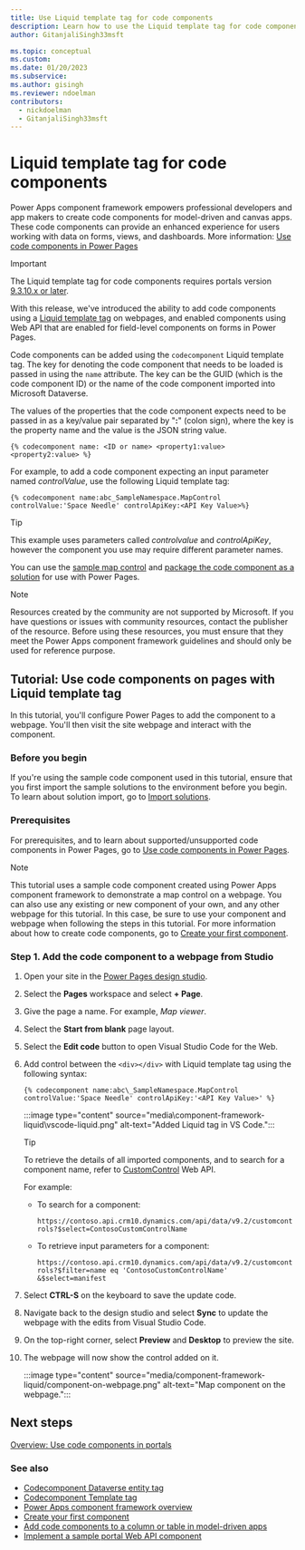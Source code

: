 ```yaml
---
title: Use Liquid template tag for code components
description: Learn how to use the Liquid template tag for code components, and walk through a tutorial to configure Power Pages to add the component to a webpage.
author: GitanjaliSingh33msft

ms.topic: conceptual
ms.custom: 
ms.date: 01/20/2023
ms.subservice: 
ms.author: gisingh
ms.reviewer: ndoelman
contributors:
  - nickdoelman
  - GitanjaliSingh33msft
---
```


# Liquid template tag for code components

Power Apps component framework empowers professional developers and app makers to create code components for model-driven and canvas apps. These code components can provide an enhanced experience for users working with data on forms, views, and dashboards. More information: [Use code components in Power Pages](../component-framework.md)

> [!IMPORTANT]
> The Liquid template tag for code components requires portals version [9.3.10.x or later](/power-platform/released-versions/portals/portalupdate9310x).

With this release, we've introduced the ability to add code components using a [Liquid template tag](template-tags.md#codecomponent) on webpages, and enabled components using Web API that are enabled for field-level components on forms in Power Pages.

Code components can be added using the `codecomponent` Liquid template tag. The key for denoting the code component that needs to be loaded is passed in using the `name` attribute. The key can be the GUID (which is the code component ID) or the name of the code component imported into Microsoft Dataverse.

The values of the properties that the code component expects need to be passed in as a key/value pair separated by "**:**" (colon sign), where the key is the property name and the value is the JSON string value.

```
{% codecomponent name: <ID or name> <property1:value> <property2:value> %}
```

For example, to add a code component expecting an input parameter named *controlValue*, use the following Liquid template tag: 

```
{% codecomponent name:abc_SampleNamespace.MapControl controlValue:'Space Needle' controlApiKey:<API Key Value>%}
```

> [!TIP]
> This example uses parameters called *controlvalue* and *controlApiKey*, however the component you use may require different parameter names.

You can use the [sample map control](/power-apps/developer/component-framework/sample-controls/map-control) and [package the code component as a solution](/power-apps/developer/component-framework/implementing-controls-using-typescript#packaging-your-code-components) for use with Power Pages.

> [!NOTE]
> Resources created by the community are not supported by Microsoft. If you have questions or issues with community resources, contact the publisher of the resource. Before using these resources, you must ensure that they meet the Power Apps component framework guidelines and should only be used for reference purpose.

## Tutorial: Use code components on pages with Liquid template tag

In this tutorial, you'll configure Power Pages to add the component to a webpage. You'll then visit the site webpage and interact with the component.

### Before you begin

If you're using the sample code component used in this tutorial, ensure that you first import the sample solutions to the environment before you begin. To learn about solution import, go to [Import solutions](/power-apps/maker/data-platform/import-update-export-solutions).

### Prerequisites

For prerequisites, and to learn about supported/unsupported code components in Power Pages, go to [Use code components in Power Pages](../component-framework.md).

> [!NOTE]
> This tutorial uses a sample code component created using Power Apps component framework to demonstrate a map control on a webpage. You can also use any existing or new component of your own, and any other webpage for this tutorial. In this case, be sure to use your component and webpage when following the steps in this tutorial. For more information about how to create code components, go to [Create your first component](/power-apps/developer/component-framework/implementing-controls-using-typescript).

### Step 1. Add the code component to a webpage from Studio

1. Open your site in the [Power Pages design studio](../../getting-started/first-page.md).

1. Select the **Pages** workspace and select **+ Page**.

1. Give the page a name. For example, *Map viewer*.

1. Select the **Start from blank** page layout.

1. Select the **Edit code** button to open Visual Studio Code for the Web.

1. Add control between the `<div></div>` with Liquid template tag using the following syntax:

    ```
    {% codecomponent name:abc\_SampleNamespace.MapControl controlValue:'Space Needle' controlApiKey:'<API Key Value>' %}
    ```
    :::image type="content" source="media\component-framework-liquid\vscode-liquid.png" alt-text="Added Liquid tag in VS Code.":::

    > [!TIP]
    > To retrieve the details of all imported components, and to search for a component name, refer to [CustomControl](/power-apps/developer/data-platform/reference/entities/customcontrol) Web API.

    For example:

    -   To search for a component:

        `https://contoso.api.crm10.dynamics.com/api/data/v9.2/customcontrols?$select=ContosoCustomControlName`

    -   To retrieve input parameters for a component:

        `https://contoso.api.crm10.dynamics.com/api/data/v9.2/customcontrols?$filter=name eq 'ContosoCustomControlName' &$select=manifest`

1. Select **CTRL-S** on the keyboard to save the update code.

1. Navigate back to the design studio and select **Sync** to update the webpage with the edits from Visual Studio Code.

1. On the top-right corner, select **Preview** and **Desktop** to preview the site.

1. The webpage will now show the control added on it.

    :::image type="content" source="media/component-framework-liquid/component-on-webpage.png" alt-text="Map component on the webpage.":::


## Next steps

[Overview: Use code components in portals](../component-framework.md)

### See also

- [Codecomponent Dataverse entity tag](dataverse-liquid-tags.md#codecomponent) 
- [Codecomponent Template tag](template-tags.md#codecomponent) 
- [Power Apps component framework overview](/power-apps/developer/component-framework/overview) 
- [Create your first component](/power-apps/developer/component-framework/implementing-controls-using-typescript) 
- [Add code components to a column or table in model-driven apps](/power-apps/developer/component-framework/add-custom-controls-to-a-field-or-entity)
- [Implement a sample portal Web API component](../implement-webapi-component.md)



